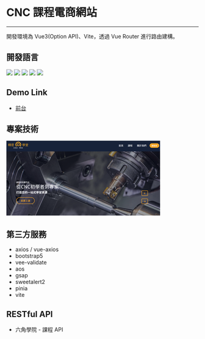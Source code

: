 # CNC 課程電商網站
---
開發環境為 Vue3(Option API)、Vite，透過 Vue Router 進行路由建構。

## 開發語言
<img src="https://img.shields.io/badge/HTML5-E34F26?style=for-the-badge&logo=html5&logoColor=FFF"> <img src="https://img.shields.io/badge/CSS3-1572B6?style=for-the-badge&logo=css3&logoColor=FFF"> <img src="https://img.shields.io/badge/javascript-454545?style=for-the-badge&logo=javascript&logoColor=F7DF1E"> <img src="https://img.shields.io/badge/Vue3.js-454545?style=for-the-badge&logo=vue.js"> <img src="https://img.shields.io/badge/scss-CC6699?style=for-the-badge&logo=sass&logoColor=FFFFFF">

## Demo Link
- [前台](https://neil10241126.github.io/CNC-Website-Project/#/home)

## 專案技術
![主畫面](image.png)

## 第三方服務
- axios / vue-axios
- bootstrap5
- vee-validate
- aos
- gsap
- sweetalert2
- pinia
- vite
## RESTful API
- 六角學院 - 課程 API